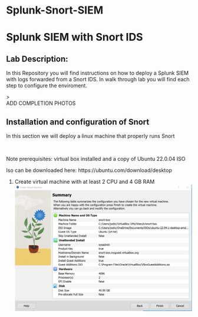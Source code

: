 # Splunk-Snort-SIEM


<h1>Splunk SIEM with Snort IDS</h1>

<h2>Lab Description:</h2>
<p>In this Repository you will find instructions on how to deploy a Splunk SIEM with logs forwarded from a Snort IDS. In walk through lab you will find each step to configure the enviroment.</p>><br />
    ADD COMPLETION PHOTOS

<h2>Installation and configuration of Snort</h2>
<p>In this section we will deploy a linux machine that properly runs Snort</p><br />
<p>Note prerequisites: virtual box installed and a copy of Ubuntu 22.0.04 ISO</p>
<p>Iso can be downloaded here: https://ubuntu.com/download/desktop</p>

1. Create virtual machine with at least 2 CPU and 4 GB RAM
   ![Image Alt Text](images/2023-10-09_17-32.png)

